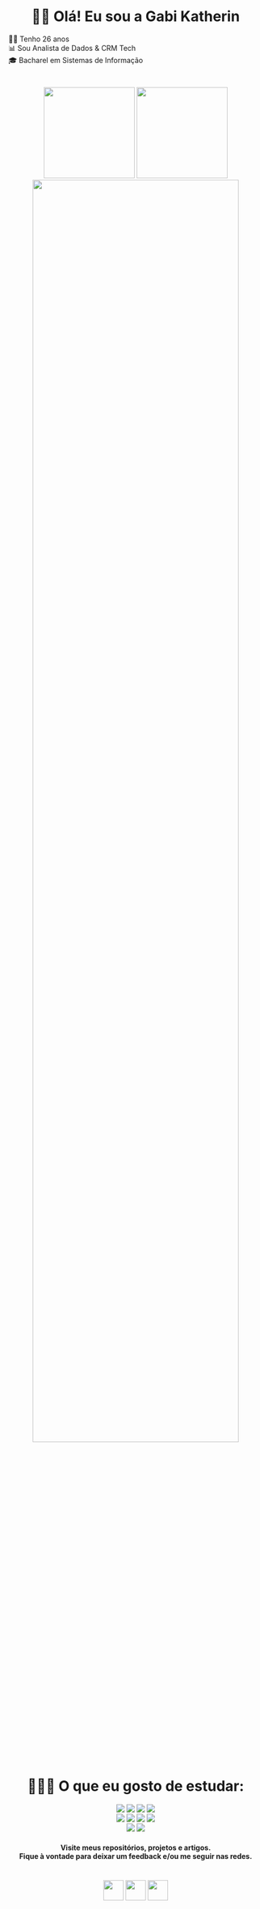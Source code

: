<div align="center">
  <h1>👩🏽 Olá! Eu sou a Gabi Katherin</h1>
</div>
  <div align="left">
    ✌🏽 Tenho 26 anos<br>
    📊 Sou Analista de Dados & CRM Tech<br>
    🎓 Bacharel em Sistemas de Informação<br>
</div>

<div align="center">
  <h1></h1>
  <!-- GitHub stats: https://github.com/anuraghazra/github-readme-stats -->
  <img height="180em" src="https://github-readme-stats.vercel.app/api?username=gabiikatherin&show_icons=true&count_private=true&hide_border=true&bg_color=141321&title_color=FB418D&text_color=78B1B1&icon_color=78B1B1">
  <img height="180em" src="https://github-readme-stats.vercel.app/api/top-langs/?username=GabiiKatherin&layout=compact&show_icons=true&count_private=true&hide_border=true&bg_color=141321&title_color=FB418D&text_color=78B1B1&icon_color=78B1B1">
  <img width="90%" height="80%" src="https://github-readme-activity-graph.vercel.app/graph?username=gabiikatherin&bg_color=141321&color=fb418d&line=9e4c98&point=6f2f4a&area=true&hide_border=true">
</div>

<div align="center">
   <h1> 👩🏽‍💻 O que eu gosto de estudar:<br></h1>
    <div align="center">
       <!-- Badges from https://github.com/Ileriayo/markdown-badges -->
          <img src="https://img.shields.io/badge/html5-%23E34F26.svg?style=for-the-badge&logo=html5&logoColor=white">
          <img src="https://img.shields.io/badge/css3-%231572B6.svg?style=for-the-badge&logo=css3&logoColor=white">
          <img src="https://img.shields.io/badge/javascript-%23323330.svg?style=for-the-badge&logo=javascript&logoColor=%23F7DF1E">
          <img src="https://img.shields.io/badge/figma-%23F24E1E.svg?style=for-the-badge&logo=figma&logoColor=white"><br>     
          <img src="https://img.shields.io/badge/python-3670A0?style=for-the-badge&logo=python&logoColor=ffdd54">
          <img src="https://img.shields.io/badge/Microsoft%20SQL%20Server-CC2927?style=for-the-badge&logo=microsoft%20sql%20server&logoColor=white">
          <img src="https://img.shields.io/badge/postgres-%23316192.svg?style=for-the-badge&logo=postgresql&logoColor=white">
          <img src="https://img.shields.io/badge/sqlite-%2307405e.svg?style=for-the-badge&logo=sqlite&logoColor=white"><br>   
         <img src="https://img.shields.io/badge/java-%23ED8B00.svg?style=for-the-badge&logo=openjdk&logoColor=white">
         <img src="https://img.shields.io/badge/c-%2300599C.svg?style=for-the-badge&logo=c&logoColor=white">
    <h4>Visite meus repositórios, projetos e artigos.<br>
      Fique à vontade para deixar um feedback e/ou me seguir nas redes.</h4>
</div>
<h1></h1>

<div align="center">
   <a href="https://www.linkedin.com/in/gabrielli-katherin/" target="_blank">
    <img src="https://t.ctcdn.com.br/IwwDh-BajTE4ZwE4zuIcvz9Q2ZY=/i490027.jpeg" width="40px" height="40px"></a>
  <a href="https://www.instagram.com/gabiikatherin_/" target="_blank">
    <img src="https://cdn.pixabay.com/photo/2021/06/15/12/14/instagram-6338393_1280.png" width="40px" height="40px"></a>
  <a href="https://medium.com/@katheringabrielli"  target="_blank">
    <img src="https://static-00.iconduck.com/assets.00/medium-icon-256x256-07jfepkk.png" height="40px"></a>
</div>

